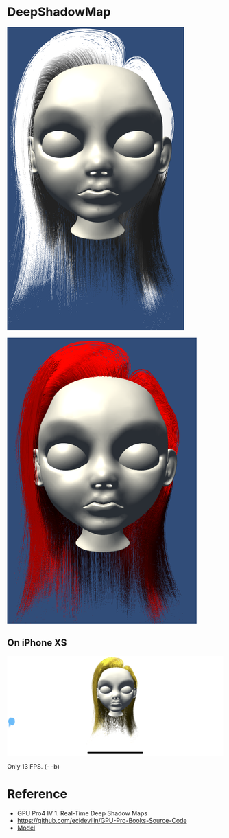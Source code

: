 # DeepShadowMap


![Result](Pic/Hair0.png)


![Colored](Pic/Hair1.png)

## On iPhone XS

![ipxs](Pic/ipxs.png)

Only 13 FPS. (- -b)

# Reference

* GPU Pro4 IV 1. Real-Time Deep Shadow Maps
* https://github.com/ecidevilin/GPU-Pro-Books-Source-Code
* [Model](https://3dexport.com/free-3dmodel-girl-head-free-190960.htm)